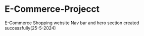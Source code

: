 # E-Commerce-Projecct
E-Commerce Shopping website
Nav bar and hero section created successfully(25-5-2024)
